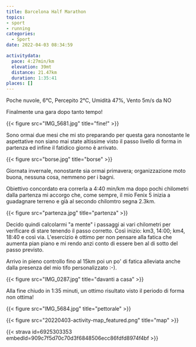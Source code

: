 ```yaml
---
title: Barcelona Half Marathon
topics:
- sport
- running
categories: 
  - Sport
date: 2022-04-03 08:34:59

activitydata:
  pace: 4:27min/km
  elevation: 39mt
  distance: 21.47km
  duration: 1:35:41
places: []
---
```


Poche nuvole, 6°C, Percepito 2°C, Umidità 47%, Vento 5m/s da NO

Finalmente una gara dopo tanto tempo!

{{< figure src="IMG_5681.jpg" title="fine!" >}}

<!--more-->

Sono ormai due mesi che mi sto preparando per questa gara nonostante le aspettative non siano mai state altissime visto il passo livello di forma in partenza ed infine il fatidico giorno è arrivato.

{{< figure src="borse.jpg" title="borse" >}}

Giornata invernale, nonostante sia ormai primavera; organizzazione moto buona, nessuna cosa, nemmeno per i bagni.

Obiettivo concordato era correrla a 4:40 min/km ma dopo pochi chilometri dalla partenza mi accorgo che, come sempre, il mio Fenix 5 inizia a guadagnare terreno e già al  secondo chilomtro segna 2.3km.

{{< figure src="partenza.jpg" title="partenza" >}}

Decido quindi calcolarmi "a mente" i passaggi ai vari chilometri per verificare di stare tenendo il passo corretto. Così inizio: km3, 14:00; km4, 18:40 e così via. L'esercizio è ottimo per non pensare alla fatica che aumenta pian piano e mi rendo anzi conto di essere ben al di sotto del passo previsto.

Arrivo in pieno controllo fino al 15km poi un po' di fatica alleviata anche dalla presenza del mio tifo personalizzato :-).

{{< figure src="IMG_0287.jpg" title="davanti a casa" >}}

Alla fine chiudo in 1:35 minuti, un ottimo risultato visto il periodo di forma non ottima!

{{< figure src="IMG_5684.jpg" title="pettorale" >}}

{{<  figure src="20220403-activity-map_featured.png" title="map" >}}

{{< strava id=6925303353 embedId=909c7f5d70c70d3f6848506ecc86fdfd8974f4bf >}}
